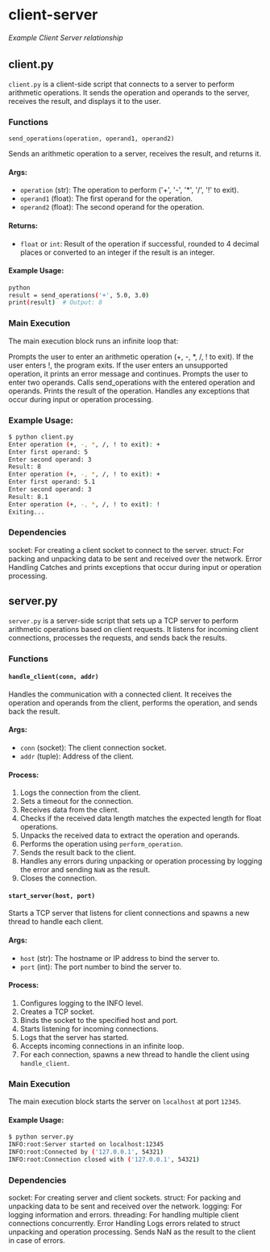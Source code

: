 ﻿# client-server

 ###### Example Client Server relationship

## client.py

`client.py` is a client-side script that connects to a server to perform arithmetic operations. It sends the operation and operands to the server, receives the result, and displays it to the user.

### Functions

`send_operations(operation, operand1, operand2)`

Sends an arithmetic operation to a server, receives the result, and returns it.

#### Args:
- `operation` (str): The operation to perform ('+', '-', '*', '/', '!' to exit).
- `operand1` (float): The first operand for the operation.
- `operand2` (float): The second operand for the operation.

#### Returns:
- `float` or `int`: Result of the operation if successful, rounded to 4 decimal places or converted to an integer if the result is an integer.

#### Example Usage:
```sh
python
result = send_operations('+', 5.0, 3.0)
print(result)  # Output: 8
```

### Main Execution
The main execution block runs an infinite loop that:

Prompts the user to enter an arithmetic operation (+, -, *, /, ! to exit).
If the user enters !, the program exits.
If the user enters an unsupported operation, it prints an error message and continues.
Prompts the user to enter two operands.
Calls send_operations with the entered operation and operands.
Prints the result of the operation.
Handles any exceptions that occur during input or operation processing.

### Example Usage:
```sh
$ python client.py
Enter operation (+, -, *, /, ! to exit): +
Enter first operand: 5
Enter second operand: 3
Result: 8
Enter operation (+, -, *, /, ! to exit): +
Enter first operand: 5.1
Enter second operand: 3
Result: 8.1
Enter operation (+, -, *, /, ! to exit): !
Exiting...
```

### Dependencies
socket: For creating a client socket to connect to the server.
struct: For packing and unpacking data to be sent and received over the network.
Error Handling
Catches and prints exceptions that occur during input or operation processing.

## server.py

`server.py` is a server-side script that sets up a TCP server to perform arithmetic operations based on client requests. It listens for incoming client connections, processes the requests, and sends back the results.

### Functions

#### `handle_client(conn, addr)`

Handles the communication with a connected client. It receives the operation and operands from the client, performs the operation, and sends back the result.

#### Args:
- `conn` (socket): The client connection socket.
- `addr` (tuple): Address of the client.

#### Process:
1. Logs the connection from the client.
2. Sets a timeout for the connection.
3. Receives data from the client.
4. Checks if the received data length matches the expected length for float operations.
5. Unpacks the received data to extract the operation and operands.
6. Performs the operation using `perform_operation`.
7. Sends the result back to the client.
8. Handles any errors during unpacking or operation processing by logging the error and sending `NaN` as the result.
9. Closes the connection.

#### `start_server(host, port)`

Starts a TCP server that listens for client connections and spawns a new thread to handle each client.

#### Args:
- `host` (str): The hostname or IP address to bind the server to.
- `port` (int): The port number to bind the server to.

#### Process:
1. Configures logging to the INFO level.
2. Creates a TCP socket.
3. Binds the socket to the specified host and port.
4. Starts listening for incoming connections.
5. Logs that the server has started.
6. Accepts incoming connections in an infinite loop.
7. For each connection, spawns a new thread to handle the client using `handle_client`.

### Main Execution

The main execution block starts the server on `localhost` at port `12345`.

#### Example Usage:
```sh
$ python server.py
INFO:root:Server started on localhost:12345
INFO:root:Connected by ('127.0.0.1', 54321)
INFO:root:Connection closed with ('127.0.0.1', 54321)
```

### Dependencies
socket: For creating server and client sockets.
struct: For packing and unpacking data to be sent and received over the network.
logging: For logging information and errors.
threading: For handling multiple client connections concurrently.
Error Handling
Logs errors related to struct unpacking and operation processing.
Sends NaN as the result to the client in case of errors.
